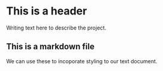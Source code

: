 # This is a header

Writing text here to describe the project.

## This is a markdown file

We can use these to incoporate styling to our text document.